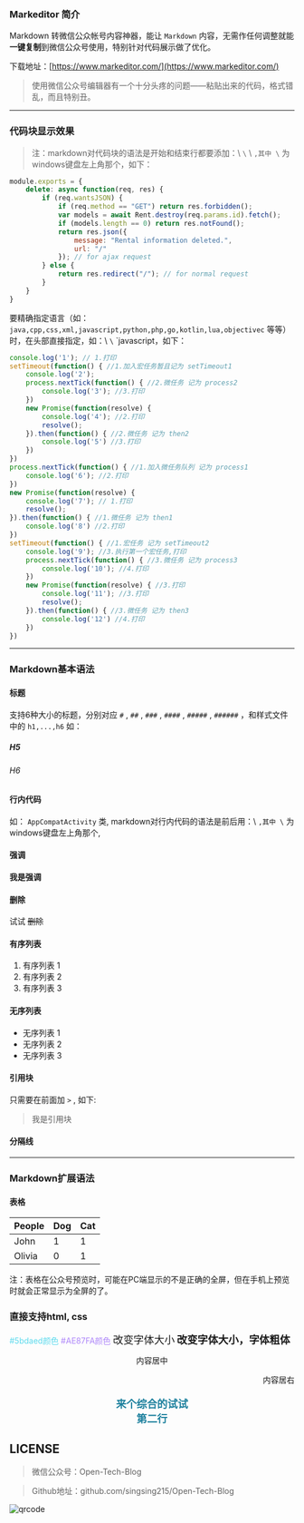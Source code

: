 ### Markeditor 简介

Markdown 转微信公众帐号内容神器，能让 `Markdown` 内容，无需作任何调整就能**一键复制**到微信公众号使用，特别针对代码展示做了优化。

下载地址：[https://www.markeditor.com/](https://www.markeditor.com/)

> 使用微信公众号编辑器有一个十分头疼的问题——粘贴出来的代码，格式错乱，而且特别丑。

***

### 代码块显示效果

> 注：markdown对代码块的语法是开始和结束行都要添加：\ `\` \ `,其中 \` 为windows键盘左上角那个，如下：

``` javascript
module.exports = {
    delete: async function(req, res) {
        if (req.wantsJSON) {
            if (req.method == "GET") return res.forbidden();
            var models = await Rent.destroy(req.params.id).fetch();
            if (models.length == 0) return res.notFound();
            return res.json({
                message: "Rental information deleted.",
                url: "/"
            }); // for ajax request
        } else {
            return res.redirect("/"); // for normal request
        }
    }
}
```

要精确指定语言（如： `java,cpp,css,xml,javascript,python,php,go,kotlin,lua,objectivec` 等等）时，在头部直接指定，如：\ `\` \`javascript，如下：

``` javascript
console.log('1'); // 1.打印
setTimeout(function() { //1.加入宏任务暂且记为 setTimeout1
    console.log('2');
    process.nextTick(function() { //2.微任务 记为 process2
        console.log('3'); //3.打印
    })
    new Promise(function(resolve) {
        console.log('4'); //2.打印
        resolve();
    }).then(function() { //2.微任务 记为 then2
        console.log('5') //3.打印
    })
})
process.nextTick(function() { //1.加入微任务队列 记为 process1
    console.log('6'); //2.打印
})
new Promise(function(resolve) {
    console.log('7'); // 1.打印
    resolve();
}).then(function() { //1.微任务 记为 then1
    console.log('8') //2.打印
})
setTimeout(function() { //1.宏任务 记为 setTimeout2
    console.log('9'); //3.执行第一个宏任务,打印
    process.nextTick(function() { //3.微任务 记为 process3
        console.log('10'); //4.打印
    })
    new Promise(function(resolve) { //3.打印
        console.log('11'); //3.打印
        resolve();
    }).then(function() { //3.微任务 记为 then3
        console.log('12') //4.打印
    })
})
```

***

### Markdown基本语法

#### 标题

支持6种大小的标题，分别对应 `#` , `##` , `###` , `####` , `#####` , `######` ，和样式文件中的 `h1,...,h6` 如：

##### H5

###### H6

#### 行内代码

如： `AppCompatActivity` 类, markdown对行内代码的语法是前后用：\ `,其中 \` 为windows键盘左上角那个, 

#### 强调

**我是强调**

#### 删除

试试 ~~删除~~

#### 有序列表

1. 有序列表 1
2. 有序列表 2
3. 有序列表 3

#### 无序列表

* 无序列表 1
* 无序列表 2
* 无序列表 3

#### 引用块

只需要在前面加 `>` , 如下:

> 我是引用块

#### 分隔线

***

### Markdown扩展语法

#### 表格

| People | Dog | Cat |
|-----|-----|------|
| John | 1   | 1 |
| Olivia | 0   | 1 |

注：表格在公众号预览时，可能在PC端显示的不是正确的全屏，但在手机上预览时就会正常显示为全屏的了。

### 直接支持html, css

<span  style="color: #5bdaed; ">#5bdaed颜色</span>
<span  style="color: #AE87FA; ">#AE87FA颜色</span>
<span  style="font-size:1.3em; ">改变字体大小</span>
<span  style="font-size:1.3em; font-weight: bold; ">改变字体大小，字体粗体</span>
<p style="text-align:center">内容居中</p>
<p style="text-align:right">内容居右</p>
<p style="text-align:center; color:#1e819e; font-size:1.3em; font-weight: bold; ">
来个综合的试试
<br/>
第二行
</p>

## LICENSE

> 微信公众号：Open-Tech-Blog

> Github地址：github.com/singsing215/Open-Tech-Blog

![qrcode](https://m.qpic.cn/psc?/V537Qnpi0OXnJm2Konin077jks4ap2ow/bqQfVz5yrrGYSXMvKr.cqZs491lneOtH7kLYV2wRHulaIh6H8AG0sOgrRV5IOzhOeBPqvFlOAcjrjqxHkjHf.PFLhGbXhv2NOlTTJqCDHuw!/b&bo=WAFYAQAAAAABByA!&rf=viewer_4)